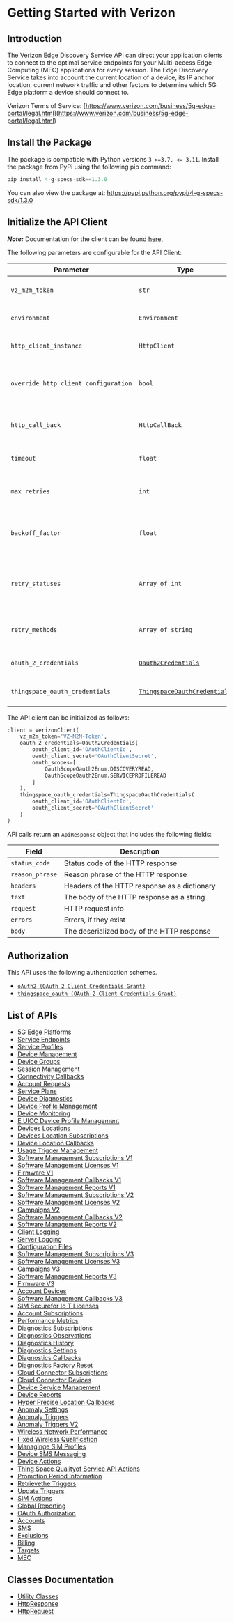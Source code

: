
# Getting Started with Verizon

## Introduction

The Verizon Edge Discovery Service API can direct your application clients to connect to the optimal service endpoints for your Multi-access Edge Computing (MEC) applications for every session. The Edge Discovery Service takes into account the current location of a device, its IP anchor location, current network traffic and other factors to determine which 5G Edge platform a device should connect to.

Verizon Terms of Service: [https://www.verizon.com/business/5g-edge-portal/legal.html](https://www.verizon.com/business/5g-edge-portal/legal.html)

## Install the Package

The package is compatible with Python versions `3 >=3.7, <= 3.11`.
Install the package from PyPi using the following pip command:

```python
pip install 4-g-specs-sdk==1.3.0
```

You can also view the package at:
https://pypi.python.org/pypi/4-g-specs-sdk/1.3.0

## Initialize the API Client

**_Note:_** Documentation for the client can be found [here.](https://www.github.com/itsAdee/4-g-specs-python-sdk/tree/1.3.0/doc/client.md)

The following parameters are configurable for the API Client:

| Parameter | Type | Description |
|  --- | --- | --- |
| `vz_m2m_token` | `str` | M2M Session Token ([How to generate an M2M session token?](page:getting-started/5g-edge-developer-creds-token#obtaining-a-vz-m2m-session-token-programmatically)) |
| `environment` | `Environment` | The API environment. <br> **Default: `Environment.PRODUCTION`** |
| `http_client_instance` | `HttpClient` | The Http Client passed from the sdk user for making requests |
| `override_http_client_configuration` | `bool` | The value which determines to override properties of the passed Http Client from the sdk user |
| `http_call_back` | `HttpCallBack` | The callback value that is invoked before and after an HTTP call is made to an endpoint |
| `timeout` | `float` | The value to use for connection timeout. <br> **Default: 60** |
| `max_retries` | `int` | The number of times to retry an endpoint call if it fails. <br> **Default: 0** |
| `backoff_factor` | `float` | A backoff factor to apply between attempts after the second try. <br> **Default: 2** |
| `retry_statuses` | `Array of int` | The http statuses on which retry is to be done. <br> **Default: [408, 413, 429, 500, 502, 503, 504, 521, 522, 524]** |
| `retry_methods` | `Array of string` | The http methods on which retry is to be done. <br> **Default: ['GET', 'PUT']** |
| `oauth_2_credentials` | [`Oauth2Credentials`](https://www.github.com/itsAdee/4-g-specs-python-sdk/tree/1.3.0/doc/$a/https://www.github.com/itsAdee/4-g-specs-python-sdk/tree/1.3.0/oauth-2-client-credentials-grant.md) | The credential object for OAuth 2 Client Credentials Grant |
| `thingspace_oauth_credentials` | [`ThingspaceOauthCredentials`](https://www.github.com/itsAdee/4-g-specs-python-sdk/tree/1.3.0/doc/$a/https://www.github.com/itsAdee/4-g-specs-python-sdk/tree/1.3.0/oauth-2-client-credentials-grant-1.md) | The credential object for OAuth 2 Client Credentials Grant |

The API client can be initialized as follows:

```python
client = VerizonClient(
    vz_m2m_token='VZ-M2M-Token',
    oauth_2_credentials=Oauth2Credentials(
        oauth_client_id='OAuthClientId',
        oauth_client_secret='OAuthClientSecret',
        oauth_scopes=[
            OauthScopeOauth2Enum.DISCOVERYREAD,
            OauthScopeOauth2Enum.SERVICEPROFILEREAD
        ]
    ),
    thingspace_oauth_credentials=ThingspaceOauthCredentials(
        oauth_client_id='OAuthClientId',
        oauth_client_secret='OAuthClientSecret'
    )
)
```

API calls return an `ApiResponse` object that includes the following fields:

| Field | Description |
|  --- | --- |
| `status_code` | Status code of the HTTP response |
| `reason_phrase` | Reason phrase of the HTTP response |
| `headers` | Headers of the HTTP response as a dictionary |
| `text` | The body of the HTTP response as a string |
| `request` | HTTP request info |
| `errors` | Errors, if they exist |
| `body` | The deserialized body of the HTTP response |

## Authorization

This API uses the following authentication schemes.

* [`oAuth2 (OAuth 2 Client Credentials Grant)`](https://www.github.com/itsAdee/4-g-specs-python-sdk/tree/1.3.0/doc/$a/https://www.github.com/itsAdee/4-g-specs-python-sdk/tree/1.3.0/oauth-2-client-credentials-grant.md)
* [`thingspace_oauth (OAuth 2 Client Credentials Grant)`](https://www.github.com/itsAdee/4-g-specs-python-sdk/tree/1.3.0/doc/$a/https://www.github.com/itsAdee/4-g-specs-python-sdk/tree/1.3.0/oauth-2-client-credentials-grant-1.md)

## List of APIs

* [5G Edge Platforms](https://www.github.com/itsAdee/4-g-specs-python-sdk/tree/1.3.0/doc/controllers/5g-edge-platforms.md)
* [Service Endpoints](https://www.github.com/itsAdee/4-g-specs-python-sdk/tree/1.3.0/doc/controllers/service-endpoints.md)
* [Service Profiles](https://www.github.com/itsAdee/4-g-specs-python-sdk/tree/1.3.0/doc/controllers/service-profiles.md)
* [Device Management](https://www.github.com/itsAdee/4-g-specs-python-sdk/tree/1.3.0/doc/controllers/device-management.md)
* [Device Groups](https://www.github.com/itsAdee/4-g-specs-python-sdk/tree/1.3.0/doc/controllers/device-groups.md)
* [Session Management](https://www.github.com/itsAdee/4-g-specs-python-sdk/tree/1.3.0/doc/controllers/session-management.md)
* [Connectivity Callbacks](https://www.github.com/itsAdee/4-g-specs-python-sdk/tree/1.3.0/doc/controllers/connectivity-callbacks.md)
* [Account Requests](https://www.github.com/itsAdee/4-g-specs-python-sdk/tree/1.3.0/doc/controllers/account-requests.md)
* [Service Plans](https://www.github.com/itsAdee/4-g-specs-python-sdk/tree/1.3.0/doc/controllers/service-plans.md)
* [Device Diagnostics](https://www.github.com/itsAdee/4-g-specs-python-sdk/tree/1.3.0/doc/controllers/device-diagnostics.md)
* [Device Profile Management](https://www.github.com/itsAdee/4-g-specs-python-sdk/tree/1.3.0/doc/controllers/device-profile-management.md)
* [Device Monitoring](https://www.github.com/itsAdee/4-g-specs-python-sdk/tree/1.3.0/doc/controllers/device-monitoring.md)
* [E UICC Device Profile Management](https://www.github.com/itsAdee/4-g-specs-python-sdk/tree/1.3.0/doc/controllers/e-uicc-device-profile-management.md)
* [Devices Locations](https://www.github.com/itsAdee/4-g-specs-python-sdk/tree/1.3.0/doc/controllers/devices-locations.md)
* [Devices Location Subscriptions](https://www.github.com/itsAdee/4-g-specs-python-sdk/tree/1.3.0/doc/controllers/devices-location-subscriptions.md)
* [Device Location Callbacks](https://www.github.com/itsAdee/4-g-specs-python-sdk/tree/1.3.0/doc/controllers/device-location-callbacks.md)
* [Usage Trigger Management](https://www.github.com/itsAdee/4-g-specs-python-sdk/tree/1.3.0/doc/controllers/usage-trigger-management.md)
* [Software Management Subscriptions V1](https://www.github.com/itsAdee/4-g-specs-python-sdk/tree/1.3.0/doc/controllers/software-management-subscriptions-v1.md)
* [Software Management Licenses V1](https://www.github.com/itsAdee/4-g-specs-python-sdk/tree/1.3.0/doc/controllers/software-management-licenses-v1.md)
* [Firmware V1](https://www.github.com/itsAdee/4-g-specs-python-sdk/tree/1.3.0/doc/controllers/firmware-v1.md)
* [Software Management Callbacks V1](https://www.github.com/itsAdee/4-g-specs-python-sdk/tree/1.3.0/doc/controllers/software-management-callbacks-v1.md)
* [Software Management Reports V1](https://www.github.com/itsAdee/4-g-specs-python-sdk/tree/1.3.0/doc/controllers/software-management-reports-v1.md)
* [Software Management Subscriptions V2](https://www.github.com/itsAdee/4-g-specs-python-sdk/tree/1.3.0/doc/controllers/software-management-subscriptions-v2.md)
* [Software Management Licenses V2](https://www.github.com/itsAdee/4-g-specs-python-sdk/tree/1.3.0/doc/controllers/software-management-licenses-v2.md)
* [Campaigns V2](https://www.github.com/itsAdee/4-g-specs-python-sdk/tree/1.3.0/doc/controllers/campaigns-v2.md)
* [Software Management Callbacks V2](https://www.github.com/itsAdee/4-g-specs-python-sdk/tree/1.3.0/doc/controllers/software-management-callbacks-v2.md)
* [Software Management Reports V2](https://www.github.com/itsAdee/4-g-specs-python-sdk/tree/1.3.0/doc/controllers/software-management-reports-v2.md)
* [Client Logging](https://www.github.com/itsAdee/4-g-specs-python-sdk/tree/1.3.0/doc/controllers/client-logging.md)
* [Server Logging](https://www.github.com/itsAdee/4-g-specs-python-sdk/tree/1.3.0/doc/controllers/server-logging.md)
* [Configuration Files](https://www.github.com/itsAdee/4-g-specs-python-sdk/tree/1.3.0/doc/controllers/configuration-files.md)
* [Software Management Subscriptions V3](https://www.github.com/itsAdee/4-g-specs-python-sdk/tree/1.3.0/doc/controllers/software-management-subscriptions-v3.md)
* [Software Management Licenses V3](https://www.github.com/itsAdee/4-g-specs-python-sdk/tree/1.3.0/doc/controllers/software-management-licenses-v3.md)
* [Campaigns V3](https://www.github.com/itsAdee/4-g-specs-python-sdk/tree/1.3.0/doc/controllers/campaigns-v3.md)
* [Software Management Reports V3](https://www.github.com/itsAdee/4-g-specs-python-sdk/tree/1.3.0/doc/controllers/software-management-reports-v3.md)
* [Firmware V3](https://www.github.com/itsAdee/4-g-specs-python-sdk/tree/1.3.0/doc/controllers/firmware-v3.md)
* [Account Devices](https://www.github.com/itsAdee/4-g-specs-python-sdk/tree/1.3.0/doc/controllers/account-devices.md)
* [Software Management Callbacks V3](https://www.github.com/itsAdee/4-g-specs-python-sdk/tree/1.3.0/doc/controllers/software-management-callbacks-v3.md)
* [SIM Securefor Io T Licenses](https://www.github.com/itsAdee/4-g-specs-python-sdk/tree/1.3.0/doc/controllers/sim-securefor-io-t-licenses.md)
* [Account Subscriptions](https://www.github.com/itsAdee/4-g-specs-python-sdk/tree/1.3.0/doc/controllers/account-subscriptions.md)
* [Performance Metrics](https://www.github.com/itsAdee/4-g-specs-python-sdk/tree/1.3.0/doc/controllers/performance-metrics.md)
* [Diagnostics Subscriptions](https://www.github.com/itsAdee/4-g-specs-python-sdk/tree/1.3.0/doc/controllers/diagnostics-subscriptions.md)
* [Diagnostics Observations](https://www.github.com/itsAdee/4-g-specs-python-sdk/tree/1.3.0/doc/controllers/diagnostics-observations.md)
* [Diagnostics History](https://www.github.com/itsAdee/4-g-specs-python-sdk/tree/1.3.0/doc/controllers/diagnostics-history.md)
* [Diagnostics Settings](https://www.github.com/itsAdee/4-g-specs-python-sdk/tree/1.3.0/doc/controllers/diagnostics-settings.md)
* [Diagnostics Callbacks](https://www.github.com/itsAdee/4-g-specs-python-sdk/tree/1.3.0/doc/controllers/diagnostics-callbacks.md)
* [Diagnostics Factory Reset](https://www.github.com/itsAdee/4-g-specs-python-sdk/tree/1.3.0/doc/controllers/diagnostics-factory-reset.md)
* [Cloud Connector Subscriptions](https://www.github.com/itsAdee/4-g-specs-python-sdk/tree/1.3.0/doc/controllers/cloud-connector-subscriptions.md)
* [Cloud Connector Devices](https://www.github.com/itsAdee/4-g-specs-python-sdk/tree/1.3.0/doc/controllers/cloud-connector-devices.md)
* [Device Service Management](https://www.github.com/itsAdee/4-g-specs-python-sdk/tree/1.3.0/doc/controllers/device-service-management.md)
* [Device Reports](https://www.github.com/itsAdee/4-g-specs-python-sdk/tree/1.3.0/doc/controllers/device-reports.md)
* [Hyper Precise Location Callbacks](https://www.github.com/itsAdee/4-g-specs-python-sdk/tree/1.3.0/doc/controllers/hyper-precise-location-callbacks.md)
* [Anomaly Settings](https://www.github.com/itsAdee/4-g-specs-python-sdk/tree/1.3.0/doc/controllers/anomaly-settings.md)
* [Anomaly Triggers](https://www.github.com/itsAdee/4-g-specs-python-sdk/tree/1.3.0/doc/controllers/anomaly-triggers.md)
* [Anomaly Triggers V2](https://www.github.com/itsAdee/4-g-specs-python-sdk/tree/1.3.0/doc/controllers/anomaly-triggers-v2.md)
* [Wireless Network Performance](https://www.github.com/itsAdee/4-g-specs-python-sdk/tree/1.3.0/doc/controllers/wireless-network-performance.md)
* [Fixed Wireless Qualification](https://www.github.com/itsAdee/4-g-specs-python-sdk/tree/1.3.0/doc/controllers/fixed-wireless-qualification.md)
* [Managinge SIM Profiles](https://www.github.com/itsAdee/4-g-specs-python-sdk/tree/1.3.0/doc/controllers/managinge-sim-profiles.md)
* [Device SMS Messaging](https://www.github.com/itsAdee/4-g-specs-python-sdk/tree/1.3.0/doc/controllers/device-sms-messaging.md)
* [Device Actions](https://www.github.com/itsAdee/4-g-specs-python-sdk/tree/1.3.0/doc/controllers/device-actions.md)
* [Thing Space Qualityof Service API Actions](https://www.github.com/itsAdee/4-g-specs-python-sdk/tree/1.3.0/doc/controllers/thing-space-qualityof-service-api-actions.md)
* [Promotion Period Information](https://www.github.com/itsAdee/4-g-specs-python-sdk/tree/1.3.0/doc/controllers/promotion-period-information.md)
* [Retrievethe Triggers](https://www.github.com/itsAdee/4-g-specs-python-sdk/tree/1.3.0/doc/controllers/retrievethe-triggers.md)
* [Update Triggers](https://www.github.com/itsAdee/4-g-specs-python-sdk/tree/1.3.0/doc/controllers/update-triggers.md)
* [SIM Actions](https://www.github.com/itsAdee/4-g-specs-python-sdk/tree/1.3.0/doc/controllers/sim-actions.md)
* [Global Reporting](https://www.github.com/itsAdee/4-g-specs-python-sdk/tree/1.3.0/doc/controllers/global-reporting.md)
* [OAuth Authorization](https://www.github.com/itsAdee/4-g-specs-python-sdk/tree/1.3.0/doc/controllers/oauth-authorization.md)
* [Accounts](https://www.github.com/itsAdee/4-g-specs-python-sdk/tree/1.3.0/doc/controllers/accounts.md)
* [SMS](https://www.github.com/itsAdee/4-g-specs-python-sdk/tree/1.3.0/doc/controllers/sms.md)
* [Exclusions](https://www.github.com/itsAdee/4-g-specs-python-sdk/tree/1.3.0/doc/controllers/exclusions.md)
* [Billing](https://www.github.com/itsAdee/4-g-specs-python-sdk/tree/1.3.0/doc/controllers/billing.md)
* [Targets](https://www.github.com/itsAdee/4-g-specs-python-sdk/tree/1.3.0/doc/controllers/targets.md)
* [MEC](https://www.github.com/itsAdee/4-g-specs-python-sdk/tree/1.3.0/doc/controllers/mec.md)

## Classes Documentation

* [Utility Classes](https://www.github.com/itsAdee/4-g-specs-python-sdk/tree/1.3.0/doc/utility-classes.md)
* [HttpResponse](https://www.github.com/itsAdee/4-g-specs-python-sdk/tree/1.3.0/doc/http-response.md)
* [HttpRequest](https://www.github.com/itsAdee/4-g-specs-python-sdk/tree/1.3.0/doc/http-request.md)


